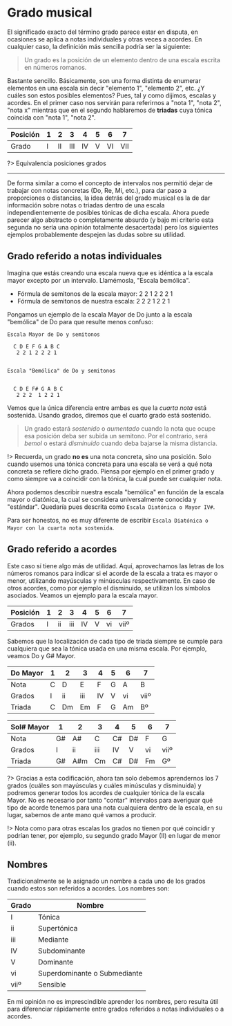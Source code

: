 # Grado musical

El significado exacto del término grado parece estar en disputa, en ocasiones se aplica a notas individuales y otras veces a acordes. En cualquier caso, la definición
más sencilla podría ser la siguiente:

> Un grado es la posición de un elemento dentro de una escala escrita en números
romanos.

Bastante sencillo. Básicamente, son una forma distinta de enumerar elementos
en una escala sin decir "elemento 1", "elemento 2", etc. ¿Y cuáles son estos
posibles elementos? Pues, tal y como dijimos, escalas y acordes. En el primer
caso nos servirán para referirnos a "nota 1", "nota 2", "nota x" mientras que
en el segundo hablaremos de __triadas__ cuya tónica coincida con "nota 1", "nota 2".


| Posición | 1 | 2 | 3 | 4 | 5 | 6 | 7 |
|-|-|-|-|-|-|-|-|
| Grado   |I | II |III| IV| V | VI|VII|

?> Equivalencia posiciones grados

---

De forma similar a como el concepto de intervalos nos permitió dejar de trabajar
con notas concretas (Do, Re, Mi, etc.), para dar paso a proporciones o distancias, la
idea detrás del grado musical es la de dar información sobre notas o triadas dentro
de una escala independientemente de posibles tónicas de dicha escala. Ahora puede parecer algo abstracto o completamente absurdo (y bajo mi criterio esta segunda no sería una opinión totalmente desacertada) pero los siguientes ejemplos probablemente despejen las dudas sobre su utilidad.

## Grado referido a notas individuales
Imagina que estás creando una escala nueva que es idéntica a la escala mayor
excepto por un intervalo. Llamémosla, "Escala bemólica".


- Fórmula de semitonos de la escala mayor: 2 2 1 2 2 2 1
- Fórmula de semitonos de nuestra escala:  2 2 2 1 2 2 1

Pongamos un ejemplo de la escala Mayor de Do junto a la escala "bemólica" de Do
para que resulte menos confuso:

    Escala Mayor de Do y semitonos

      C D E F G A B C
       2 2 1 2 2 2 1


    Escala "Bemólica" de Do y semitonos


      C D E F# G A B C
       2 2 2  1 2 2 1

Vemos que la única diferencia entre ambas es que la _cuarta nota_ está sostenida.
Usando grados, diremos que el cuarto grado está sostenido.

> Un grado estará _sostenido_ o _aumentado_ cuando la nota que ocupe esa
posición deba ser subida un semitono. Por el contrario, será _bemol_ o
estará _disminuido_ cuando deba bajarse la misma distancia.

!> Recuerda, un grado __no es__ una nota concreta, sino una posición. Solo cuando
usemos una tónica concreta para una escala se verá a qué nota concreta se refiere
dicho grado. Piensa por ejemplo en el primer grado y como siempre va a
coincidir con la tónica, la cual puede ser cualquier nota.

Ahora podemos describir nuestra escala "bemólica" en función de la escala
mayor o diatónica, la cual se considera universalmente conocida y "estándar".
Quedaría pues descrita como `Escala Diatónica o Mayor IV#`.

Para ser honestos, no es muy diferente de escribir `Escala Diatónica o Mayor con la cuarta nota sostenida`.

## Grado referido a acordes
Este caso sí tiene algo más de utilidad. Aquí, aprovechamos las letras de
los números romanos para indicar si el acorde de la escala a trata
es mayor o menor, utilizando mayúsculas y minúsculas respectivamente. En caso
de otros acordes, como por ejemplo el disminuido, se utilizan los símbolos asociados.
Veamos un ejemplo para la escala mayor.

| Posición | 1 | 2 | 3 | 4 | 5 | 6 | 7 |
|-|-|-|-|-|-|-|-|
| Grados| I | ii | iii | IV | V | vi | viiº

Sabemos que la localización de cada tipo de triada siempre se cumple para cualquiera
que sea la tónica usada en una misma escala. Por ejemplo, veamos Do y G# Mayor.

| Do Mayor | 1 | 2 | 3 | 4 | 5 | 6 | 7 |
|-|-|-|-|-|-|-|-|
| Nota |C | D | E | F | G | A | B |
| Grados| I | ii | iii | IV | V | vi | viiº
| Triada |C | Dm | Em | F | G | Am | Bº |

| Sol# Mayor | 1 | 2 | 3 | 4 | 5 | 6 | 7 |
|-|-|-|-|-|-|-|-|
| Nota | G# | A# | C | C# | D# | F | G |
| Grados| I | ii | iii | IV | V | vi | viiº
| Triada | G# | A#m | Cm | C# | D# | Fm | Gº |

?> Gracias a esta codificación, ahora tan solo debemos aprendernos los 7 grados
(cuáles son mayúsculas y cuáles minúsculas y disminuida) y podremos generar todos los acordes de cualquier tónica de la escala Mayor. No es necesario por tanto "contar" intervalos para averiguar qué tipo de acorde tenemos para una nota
cualquiera dentro de la escala, en su lugar, sabemos de ante mano qué vamos a producir.

!> Nota como para otras escalas los grados no tienen por qué coincidir y podrían tener,
por ejemplo, su segundo grado Mayor (II) en lugar de menor (ii).

## Nombres

Tradicionalmente se le asignado un nombre a cada uno de los grados cuando
estos son referidos a acordes. Los nombres son:

| Grado | Nombre |
| - | - |
| I | Tónica |
| ii | Supertónica |
| iii | Mediante |
| IV  | Subdominante |
| V | Dominante |
| vi | Superdominante o Submediante |
| viiº | Sensible |


En mi opinión no es imprescindible aprender los nombres, pero resulta útil para diferenciar rápidamente entre grados referidos a notas
individuales o a acordes.